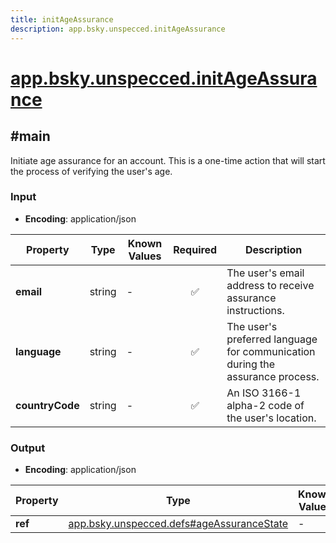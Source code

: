 ```yaml
---
title: initAgeAssurance
description: app.bsky.unspecced.initAgeAssurance
---
```


# [app.bsky.unspecced.initAgeAssurance](https://github.com/myConsciousness/atproto.dart/blob/main/lexicons/app/bsky/unspecced/initAgeAssurance.json)

## #main

Initiate age assurance for an account. This is a one-time action that will start the process of verifying the user's age.

### Input

- **Encoding**: application/json

| Property | Type | Known Values | Required | Description |
| --- | --- | --- | :---: | --- |
| **email** | string | - | ✅ | The user's email address to receive assurance instructions. |
| **language** | string | - | ✅ | The user's preferred language for communication during the assurance process. |
| **countryCode** | string | - | ✅ | An ISO 3166-1 alpha-2 code of the user's location. |

### Output

- **Encoding**: application/json

| Property | Type | Known Values | Required | Description |
| --- | --- | --- | :---: | --- |
| **ref** | [app.bsky.unspecced.defs#ageAssuranceState](../../../../lexicons/app/bsky/unspecced/defs.md#ageassurancestate) | - | ✅ | - |
